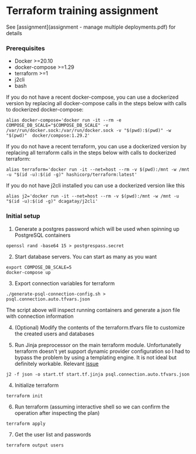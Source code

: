 # Terraform training assignment

See [assignment](assignment - manage multiple deployments.pdf) for details

### Prerequisites

- Docker >=20.10
- docker-compose >=1.29
- terraform >=1
- j2cli
- bash

If you do not have a recent docker-compose, you can use a dockerized version by replacing all docker-compose calls in the steps below with calls to dockerized docker-compose:
```
alias docker-compose='docker run -it --rm -e COMPOSE_DB_SCALE="$COMPOSE_DB_SCALE" -v /var/run/docker.sock:/var/run/docker.sock -v "$(pwd):$(pwd)" -w "$(pwd)"  docker/compose:1.29.2'
```

If you do not have a recent terraform, you can use a dockerized version by replacing all terraform calls in the steps below with calls to dockerized terraform:
```
alias terraform='docker run -it --net=host --rm -v $(pwd):/mnt -w /mnt -u "$(id -u):$(id -g)" hashicorp/terraform:latest'
```

If you do not have j2cli installed you can use a dockerized version like this
```
alias j2='docker run -it --net=host --rm -v $(pwd):/mnt -w /mnt -u "$(id -u):$(id -g)" dcagatay/j2cli'
```

### Initial setup

1. Generate a postgres password which will be used when spinning up PostgreSQL containers
```
openssl rand -base64 15 > postgrespass.secret
```

2. Start database servers. You can start as many as you want
```
export COMPOSE_DB_SCALE=5
docker-compose up
```

3. Export connection variables for terraform
```
./generate-psql-connection-config.sh > psql.connection.auto.tfvars.json
```

The script above will inspect running containers and generate a json file with connection information


4. (Optional) Modify the contents of the terraform.tfvars file to customize the created users and databases

5. Run Jinja preprocessor on the main terraform module. Unfortunatelly terraform doesn't yet support dynamic provider configuration so I had to bypass the problem by using a templating engine. It is not ideal but definitely workable. Relevant [issue](https://github.com/hashicorp/terraform/issues/24476)
```
j2 -f json -o start.tf start.tf.jinja psql.connection.auto.tfvars.json
```

4. Initialize terraform
```
terraform init
```

6. Run terraform (assuming interactive shell so we can confirm the operation after inspecting the plan)
```
terraform apply
```

7. Get the user list and passwords
```
terraform output users
```
